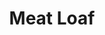 ---
title: "Meat Loaf"
summary: "Meat Loaf was an American musician and actor, noted for the 'Bat Out of Hell' album trilogy consisting of \"Bat Out of Hell\", \"Bat Out of Hell II: Back Into Hell\" and \"Bat Out of Hell III: The Monster is Loose\". \"Bat Out of Hell\" has sold more than 43 million copies worldwide. After 35 years, it still sells an estimated 200,000 copies annually and stayed on the charts for over nine years, making it one of the best selling albums of all time. Although he enjoyed success with \"Bat Out of Hell\" and \"Bat Out of Hell II: Back Into Hell\" and earned a Grammy Award for 'Best Solo Rock Vocal Performance' for the song \"I'd Do Anything for Love \" on the latter album, Meat Loaf experienced some initial difficulty establishing a steady career within his native US. However, he retained iconic status and popularity in Europe, especially the UK, where he ranks 23rd for the number of weeks overall spent on the charts as of 2006. He ranked 96th on VH1's \"100 Greatest Artists of Hard Rock.\" He was one of the best-selling artists of all time, with worldwide sales of more than 80 million copies. He has also appeared in over 50 movies and television shows, sometimes as himself or as characters resembling his stage persona. His most notable roles included 'Eddie' in the American premiere of \"The Rocky Horror Show\" and \"The Rocky Horror Picture Show\" and Robert \"Bob\" Paulson in Fight Club. In 2001, Aday officially changed his first name from Marvin to Michael."
image: "meat-loaf.jpg"
---